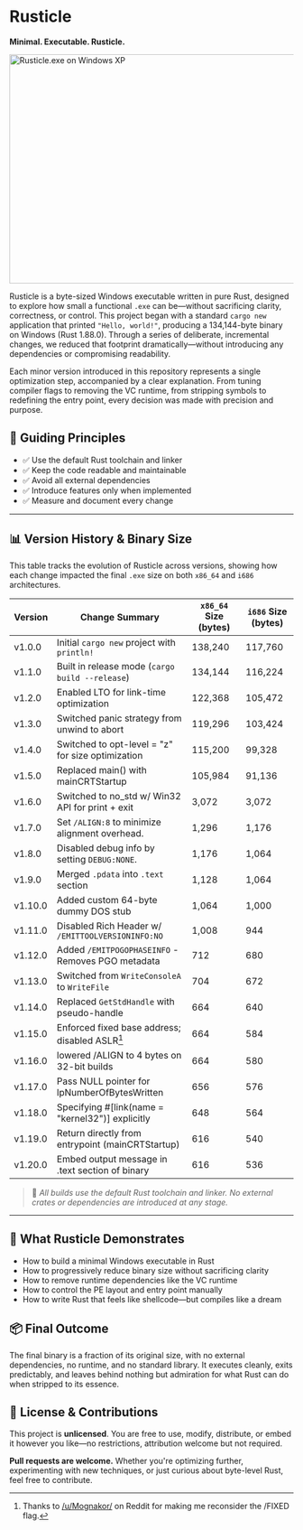 # Rusticle

**Minimal. Executable. Rusticle.**

<img width="709" height="406" alt="Rusticle.exe on Windows XP" src="https://github.com/user-attachments/assets/68c7d34c-ed7a-4434-8830-2cbe429aa6aa" />

Rusticle is a byte-sized Windows executable written in pure Rust, designed to explore how small a functional `.exe` can be—without sacrificing clarity, correctness, or control. This project began with a standard `cargo new` application that printed `"Hello, world!"`, producing a 134,144-byte binary on Windows (Rust 1.88.0). Through a series of deliberate, incremental changes, we reduced that footprint dramatically—without introducing any dependencies or compromising readability.

Each minor version introduced in this repository represents a single optimization step, accompanied by a clear explanation. From tuning compiler flags to removing the VC runtime, from stripping symbols to redefining the entry point, every decision was made with precision and purpose.

## 🧭 Guiding Principles

- ✅ Use the default Rust toolchain and linker
- ✅ Keep the code readable and maintainable
- ✅ Avoid all external dependencies
- ✅ Introduce features only when implemented
- ✅ Measure and document every change

---

## 📊 Version History & Binary Size

This table tracks the evolution of Rusticle across versions, showing how each change impacted the final `.exe` size on both `x86_64` and `i686` architectures.

| Version | Change Summary                                    | `x86_64` Size (bytes) | `i686` Size (bytes) |
|---------|---------------------------------------------------|-----------------------|---------------------|
| v1.0.0  | Initial `cargo new` project with `println!`       | 138,240               | 117,760             |
| v1.1.0  | Built in release mode (`cargo build --release`)   | 134,144               | 116,224             |
| v1.2.0  | Enabled LTO for link-time optimization            | 122,368               | 105,472             |
| v1.3.0  | Switched panic strategy from unwind to abort      | 119,296               | 103,424             |
| v1.4.0  | Switched to opt-level = "z" for size optimization | 115,200               |  99,328             |
| v1.5.0  | Replaced main() with mainCRTStartup               | 105,984               |  91,136             |
| v1.6.0  | Switched to no_std w/ Win32 API for print + exit  |   3,072               |   3,072             |
| v1.7.0  | Set `/ALIGN:8` to minimize alignment overhead.    |   1,296               |   1,176             |
| v1.8.0  | Disabled debug info by setting `DEBUG:NONE`.      |   1,176               |   1,064             |
| v1.9.0  | Merged `.pdata` into `.text` section              |   1,128               |   1,064             |
| v1.10.0 | Added custom 64-byte dummy DOS stub               |   1,064               |   1,000             |
| v1.11.0 | Disabled Rich Header w/ `/EMITTOOLVERSIONINFO:NO` |   1,008               |     944             |
| v1.12.0 | Added `/EMITPOGOPHASEINFO` - Removes PGO metadata |     712               |     680             |
| v1.13.0 | Switched from `WriteConsoleA` to `WriteFile`      |     704               |     672             |
| v1.14.0 | Replaced `GetStdHandle` with pseudo-handle        |     664               |     640             |
| v1.15.0 | Enforced fixed base address; disabled ASLR[^1]    |     664               |     584             |
| v1.16.0 | lowered /ALIGN to 4 bytes on 32-bit builds        |     664               |     580             |
| v1.17.0 | Pass NULL pointer for lpNumberOfBytesWritten      |     656               |     576             |
| v1.18.0 | Specifying #[link(name = "kernel32")] explicitly  |     648               |     564             |
| v1.19.0 | Return directly from entrypoint (mainCRTStartup)  |     616               |     540             |
| v1.20.0 | Embed output message in .text section of binary   |     616               |     536             |

[^1]: Thanks to [/u/Mognakor/](https://www.reddit.com/r/rust/comments/1n7eknj/comment/nc71r70) on Reddit for making me reconsider the /FIXED flag.

<!-- cargo clean; $targets = @("x86_64-pc-windows-msvc", "i686-pc-windows-msvc"); foreach ($t in $targets) { cargo build --release --target $t; $exe = "target\$t\release\rusticle.exe"; Write-Host "$t`t$($(Get-Item $exe).Length) bytes" } -->

> 📌 *All builds use the default Rust toolchain and linker. No external crates or dependencies are introduced at any stage.*

---

## 🚀 What Rusticle Demonstrates

- How to build a minimal Windows executable in Rust
- How to progressively reduce binary size without sacrificing clarity
- How to remove runtime dependencies like the VC runtime
- How to control the PE layout and entry point manually
- How to write Rust that feels like shellcode—but compiles like a dream

## 📦 Final Outcome

The final binary is a fraction of its original size, with no external dependencies, no runtime, and no standard library. It executes cleanly, exits predictably, and leaves behind nothing but admiration for what Rust can do when stripped to its essence.

## 📄 License & Contributions

This project is **unlicensed**. You are free to use, modify, distribute, or embed it however you like—no restrictions, attribution welcome but not required.

**Pull requests are welcome.** Whether you're optimizing further, experimenting with new techniques, or just curious about byte-level Rust, feel free to contribute.